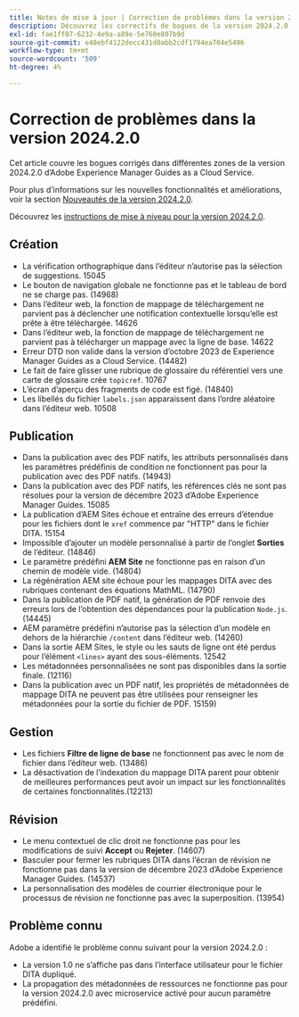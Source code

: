 ```yaml
---
title: Notes de mise à jour | Correction de problèmes dans la version 2024.2.0 d’Adobe Experience Manager Guides
description: Découvrez les correctifs de bogues de la version 2024.2.0 d’Adobe Experience Manager Guides as a Cloud Service.
exl-id: fae1ff07-6232-4e9a-a89e-5e760e807b9d
source-git-commit: e40ebf4122decc431d0abb2cdf1794ea704e5496
workflow-type: tm+mt
source-wordcount: '509'
ht-degree: 4%

---
```


# Correction de problèmes dans la version 2024.2.0

Cet article couvre les bogues corrigés dans différentes zones de la version 2024.2.0 d’Adobe Experience Manager Guides as a Cloud Service.

Pour plus d’informations sur les nouvelles fonctionnalités et améliorations, voir la section [Nouveautés de la version 2024.2.0](whats-new-2024-2-0.md).

Découvrez les [instructions de mise à niveau pour la version 2024.2.0](upgrade-instructions-2024-2-0.md).



## Création

- La vérification orthographique dans l’éditeur n’autorise pas la sélection de suggestions. 15045
- Le bouton de navigation globale ne fonctionne pas et le tableau de bord ne se charge pas. (14968)
- Dans l’éditeur web, la fonction de mappage de téléchargement ne parvient pas à déclencher une notification contextuelle lorsqu’elle est prête à être téléchargée. 14626
- Dans l’éditeur web, la fonction de mappage de téléchargement ne parvient pas à télécharger un mappage avec la ligne de base. 14622
- Erreur DTD non valide dans la version d’octobre 2023 de Experience Manager Guides as a Cloud Service. (14482)
- Le fait de faire glisser une rubrique de glossaire du référentiel vers une carte de glossaire crée `topicref`. 10767
- L’écran d’aperçu des fragments de code est figé. (14840)
- Les libellés du fichier `labels.json` apparaissent dans l’ordre aléatoire dans l’éditeur web. 10508

## Publication

- Dans la publication avec des PDF natifs, les attributs personnalisés dans les paramètres prédéfinis de condition ne fonctionnent pas pour la publication avec des PDF natifs. (14943)
- Dans la publication avec des PDF natifs, les références clés ne sont pas résolues pour la version de décembre 2023 d’Adobe Experience Manager Guides. 15085
- La publication d’AEM Sites échoue et entraîne des erreurs d’étendue pour les fichiers dont le `xref` commence par &quot;HTTP&quot; dans le fichier DITA. 15154
- Impossible d’ajouter un modèle personnalisé à partir de l’onglet **Sorties** de l’éditeur. (14846)
- Le paramètre prédéfini **AEM Site** ne fonctionne pas en raison d’un chemin de modèle vide. (14804)
- La régénération AEM site échoue pour les mappages DITA avec des rubriques contenant des équations MathML. (14790)
- Dans la publication de PDF natif, la génération de PDF renvoie des erreurs lors de l’obtention des dépendances pour la publication `Node.js`. (14445)
- AEM paramètre prédéfini n’autorise pas la sélection d’un modèle en dehors de la hiérarchie `/content` dans l’éditeur web. (14260)
- Dans la sortie AEM Sites, le style ou les sauts de ligne ont été perdus pour l’élément `<lines>` ayant des sous-éléments. 12542
- Les métadonnées personnalisées ne sont pas disponibles dans la sortie finale. (12116)
- Dans la publication avec un PDF natif, les propriétés de métadonnées de mappage DITA ne peuvent pas être utilisées pour renseigner les métadonnées pour la sortie du fichier de PDF. 15159)



## Gestion

- Les fichiers **Filtre de ligne de base** ne fonctionnent pas avec le nom de fichier dans l’éditeur web. (13486)
- La désactivation de l’indexation du mappage DITA parent pour obtenir de meilleures performances peut avoir un impact sur les fonctionnalités de certaines fonctionnalités.(12213)


## Révision

- Le menu contextuel de clic droit ne fonctionne pas pour les modifications de suivi **Accept** ou **Rejeter**. (14607)
- Basculer pour fermer les rubriques DITA dans l’écran de révision ne fonctionne pas dans la version de décembre 2023 d’Adobe Experience Manager Guides. (14537)
- La personnalisation des modèles de courrier électronique pour le processus de révision ne fonctionne pas avec la superposition. (13954)

## Problème connu

Adobe a identifié le problème connu suivant pour la version 2024.2.0 :

- La version 1.0 ne s’affiche pas dans l’interface utilisateur pour le fichier DITA dupliqué.
- La propagation des métadonnées de ressources ne fonctionne pas pour la version 2024.2.0 avec microservice activé pour aucun paramètre prédéfini.
